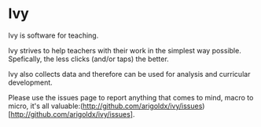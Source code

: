 Ivy
===

Ivy is software for teaching.

Ivy strives to help teachers with their work in the simplest way
possible. Spefically, the less clicks (and/or taps) the better.

Ivy also collects data and therefore can be used for analysis and
curricular development.

Please use the issues page to report anything that comes to mind,
macro to micro, it's all valuable:(http://github.com/arigoldx/ivy/issues)[http://github.com/arigoldx/ivy/issues].